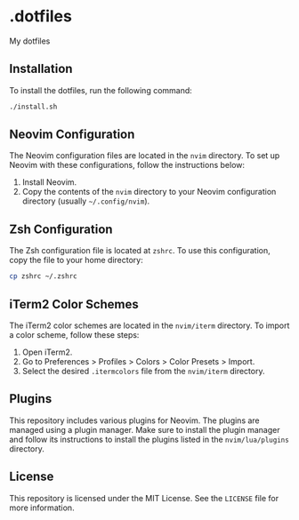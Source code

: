 # .dotfiles
My dotfiles

## Installation
To install the dotfiles, run the following command:

```sh
./install.sh
```

## Neovim Configuration
The Neovim configuration files are located in the `nvim` directory. To set up Neovim with these configurations, follow the instructions below:

1. Install Neovim.
2. Copy the contents of the `nvim` directory to your Neovim configuration directory (usually `~/.config/nvim`).

## Zsh Configuration
The Zsh configuration file is located at `zshrc`. To use this configuration, copy the file to your home directory:

```sh
cp zshrc ~/.zshrc
```

## iTerm2 Color Schemes
The iTerm2 color schemes are located in the `nvim/iterm` directory. To import a color scheme, follow these steps:

1. Open iTerm2.
2. Go to Preferences > Profiles > Colors > Color Presets > Import.
3. Select the desired `.itermcolors` file from the `nvim/iterm` directory.

## Plugins
This repository includes various plugins for Neovim. The plugins are managed using a plugin manager. Make sure to install the plugin manager and follow its instructions to install the plugins listed in the `nvim/lua/plugins` directory.

## License
This repository is licensed under the MIT License. See the `LICENSE` file for more information.
